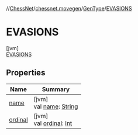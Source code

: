 //[ChessNet](../../../../index.md)/[chessnet.movegen](../../index.md)/[GenType](../index.md)/[EVASIONS](index.md)

# EVASIONS

[jvm]\
[EVASIONS](index.md)

## Properties

| Name | Summary |
|---|---|
| [name](../-l-e-g-a-l/index.md#-372974862%2FProperties%2F-1216412040) | [jvm]<br>val [name](../-l-e-g-a-l/index.md#-372974862%2FProperties%2F-1216412040): [String](https://kotlinlang.org/api/latest/jvm/stdlib/kotlin/-string/index.html) |
| [ordinal](../-l-e-g-a-l/index.md#-739389684%2FProperties%2F-1216412040) | [jvm]<br>val [ordinal](../-l-e-g-a-l/index.md#-739389684%2FProperties%2F-1216412040): [Int](https://kotlinlang.org/api/latest/jvm/stdlib/kotlin/-int/index.html) |
